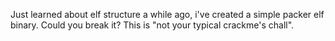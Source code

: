 Just learned about elf structure a while ago, i've created a simple packer elf binary. Could you break it? This is "not your typical crackme's chall".
